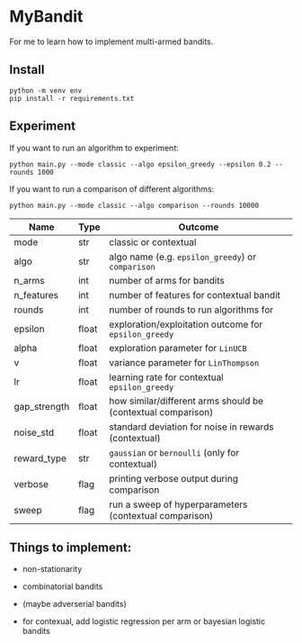 # MyBandit

For me to learn how to implement multi-armed bandits.

## Install
```
python -m venv env
pip install -r requirements.txt
```

## Experiment
If you want to run an algorithm to experiment:
```
python main.py --mode classic --algo epsilon_greedy --epsilon 0.2 --rounds 1000
```

If you want to run a comparison of different algorithms:
```
python main.py --mode classic --algo comparison --rounds 10000
```

| Name | Type | Outcome |
|----------|----------|----------|
| mode         | str     | classic or contextual     |
| algo         | str     | algo name (e.g. `epsilon_greedy`) or `comparison`     |
| n_arms       | int     | number of arms for bandits        |
| n_features   | int     | number of features for contextual bandit   |
| rounds       | int     | number of rounds to run algorithms for    |
| epsilon      | float   | exploration/exploitation outcome for `epsilon_greedy` |
| alpha        | float   | exploration parameter for `LinUCB`     |
| v            | float   | variance parameter for `LinThompson`   |
| lr           | float   | learning rate for contextual `epsilon_greedy` |
| gap_strength | float   | how similar/different arms should be (contextual comparison)      |
| noise_std    | float   | standard deviation for noise in rewards (contextual)    |
| reward_type  | str     | `gaussian` or `bernoulli` (only for contextual)    |
| verbose      | flag    | printing verbose output during comparison      |
| sweep        | flag    | run a sweep of hyperparameters (contextual comparison) |

## Things to implement:
- non-stationarity
- combinatorial bandits
- (maybe adverserial bandits)

- for contexual, add logistic regression per arm or bayesian logistic bandits